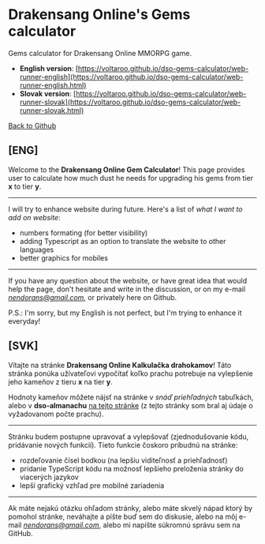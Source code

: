 # Drakensang Online's Gems calculator
Gems calculator for Drakensang Online MMORPG game.

- **English version**: [https://voltaroo.github.io/dso-gems-calculator/web-runner-english](https://voltaroo.github.io/dso-gems-calculator/web-runner-english.html)
- **Slovak version**: [https://voltaroo.github.io/dso-gems-calculator/web-runner-slovak](https://voltaroo.github.io/dso-gems-calculator/web-runner-slovak.html)

[Back to Github](https://github.com/Voltaroo/dso-gems-calculator)

## [ENG]

Welcome to the **Drakensang Online Gem Calculator**! This page provides user to calculate how much dust he needs for upgrading his gems from tier **x** to tier **y**. 

***

I will try to enhance website during future. Here's a list of *what I want to add on website*:

  - numbers formating (for better visibility)
  - adding Typescript as an option to translate the website to other languages
  - better graphics for mobiles
  
***

If you have any question about the website, or have great idea that would help the page, don't hesitate and write in the discussion, or on my e-mail *nendorans@gmail.com*, or privately here on Github.

P.S.: I'm sorry, but my English is not perfect, but I'm trying to enhance it everyday!

## [SVK]

Vítajte na stránke **Drakensang Online Kalkulačka drahokamov**! Táto stránka ponúka užívateľovi vypočítať koľko prachu potrebuje na vylepšenie jeho kameňov z tieru **x** na tier **y**. 

Hodnoty kameňov môžete nájsť na stránke v *snáď priehľadných* tabuľkách, alebo v **dso-almanachu** [na tejto stránke](http://dso-almanach.cz/drahokamy-v-ce/) (z tejto stránky som bral aj údaje o vyžadovanom počte prachu).

***

Stránku budem postupne upravovať a vylepšovať (zjednodušovanie kódu, pridávanie nových funkcií). Tieto funkcie čoskoro pribudnú na stránke:
  
  - rozdeľovanie čísel bodkou (na lepšiu viditeľnosť a priehľadnosť)
  - pridanie TypeScript kódu na možnosť lepšieho preloženia stránky do viacerých jazykov
  - lepší grafický vzhľad pre mobilné zariadenia

***

Ak máte nejakú otázku ohľadom stránky, alebo máte skvelý nápad ktorý by pomohol stránke, neváhajte a píšte buď sem do diskusie, alebo na môj e-mail *nendorans@gmail.com*, alebo mi napíšte súkromnú správu sem na GitHub.
